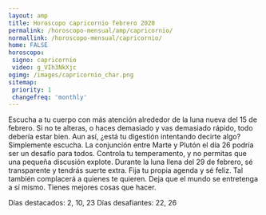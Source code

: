 ```yaml
---
layout: amp
title: Horoscopo capricornio febrero 2020 
permalink: /horoscopo-mensual/amp/capricornio/
normallink: /horoscopo-mensual/capricornio/
home: FALSE
horoscopo:
 signo: capricornio
 video: g_VIh3NkXjc
ogimg: /images/capricornio_char.png
sitemap:
 priority: 1
 changefreq: 'monthly'
---
```



Escucha a tu cuerpo con más atención alrededor de la luna nueva del 15 de febrero. Si no te alteras, o haces demasiado y vas demasiado rápido, todo debería estar bien. Aun así, ¿está tu digestión intentando decirte algo? Simplemente escucha. La conjunción entre Marte y Plutón el día 26 podría ser un desafío para todos. Controla tu temperamento, y no permitas que una pequeña discusión explote. Durante la luna llena del 29 de febrero, sé transparente y tendrás suerte extra. Fija tu propia agenda y sé feliz. Tal también complacerá a quienes te quieren. Deja que el mundo se entretenga a sí mismo. Tienes mejores cosas que hacer. 

Días destacados: 2, 10, 23
Días desafiantes: 22, 26